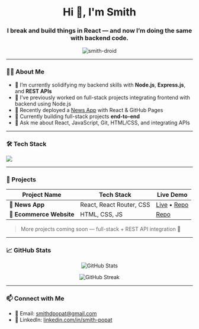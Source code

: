 <h1 align="center">Hi 👋, I'm Smith</h1>
<h3 align="center">I break and build things in React — and now I’m doing the same with backend code.</h3>

<p align="center">
  <img src="https://komarev.com/ghpvc/?username=smith-droid&label=Profile%20views&color=0e75b6&style=flat" alt="smith-droid" />
</p>

---

### 👨‍💻 About Me

- 🌱 I’m currently solidifying my backend skills with **Node.js**, **Express.js**, and **REST APIs**
- 🔄 I’ve previously worked on full-stack projects integrating frontend with backend using Node.js
- 💼 Recently deployed a [News App](https://smith-droid.github.io/news-app) with React & GitHub Pages
- 🎯 Currently building full-stack projects **end-to-end**
- 💬 Ask me about React, JavaScript, Git, HTML/CSS, and integrating APIs

---

### 🛠️ Tech Stack

<p align="left">
  <img src="https://skillicons.dev/icons?i=html,css,js,react,bootstrap,nodejs,express,mysql,git,github,vscode" />
</p>

---

### 🚀 Projects

| Project Name | Tech Stack | Live Demo |
|--------------|------------|-----------|
| 📰 **News App** | React, React Router, CSS | [Live](https://smith-droid.github.io/news-app) • [Repo](https://github.com/Smith-droid/news-app) |
| 🛒 **Ecommerce Website** | HTML, CSS, JS | [Repo](https://github.com/Smith-droid/ecommerce-website) |

> More projects coming soon — full-stack + REST API integration 🔄

---

### 📈 GitHub Stats

<p align="center">
  <img src="https://github-readme-stats.vercel.app/api?username=smith-droid&show_icons=true&theme=tokyonight" alt="GitHub Stats" />
</p>

<p align="center">
  <img src="https://streak-stats.demolab.com?user=smith-droid&theme=tokyonight&hide_border=true" alt="GitHub Streak" />
</p>

---

### 📫 Connect with Me

- 📧 Email: [smithdpopat@gmail.com](mailto:smithdpopat@gmail.com)
- 🔗 LinkedIn: [linkedin.com/in/smith-popat](https://linkedin.com/in/smith-popat)

